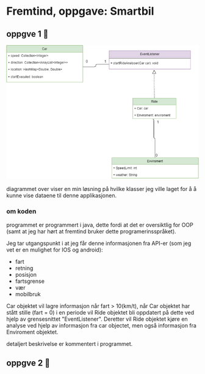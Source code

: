 # Fremtind, oppgave: Smartbil
 
## oppgve 1 :rocket: ##

![alt text](https://github.com/Fridthoy/Fremtind/blob/master/pictures/klassediagram.png)


diagrammet over viser en min løsning på hvilke klasser jeg ville laget for å å kunne vise 
dataene til denne applikasjonen.

### om koden ### 
programmet er programmert i java, dette fordi at det er oversiktlig for OOP
(samt at jeg har hørt at fremtind bruker dette programerinsspråket). 

Jeg tar utgangspunkt i at jeg får denne informasjonen fra API-er (som jeg vet er en mulighet for IOS og android): 

* fart
* retning
* posisjon
* fartsgrense
* vær
* mobilbruk

Car objektet vil lagre informasjon når fart > 10(km/t), når Car objektet har stått stille (fart = 0)
i en periode vil Ride objektet bli oppdatert på dette ved hjelp av grensesnittet "EventListener". 
Deretter vil Ride objektet kjøre en analyse ved hjelp av informasjon fra car objectet, men også 
informasjon fra Enviroment objektet. 

detaljert beskrivelse er kommentert i programmet. 


 
## oppgve 2 :traffic_light: ##